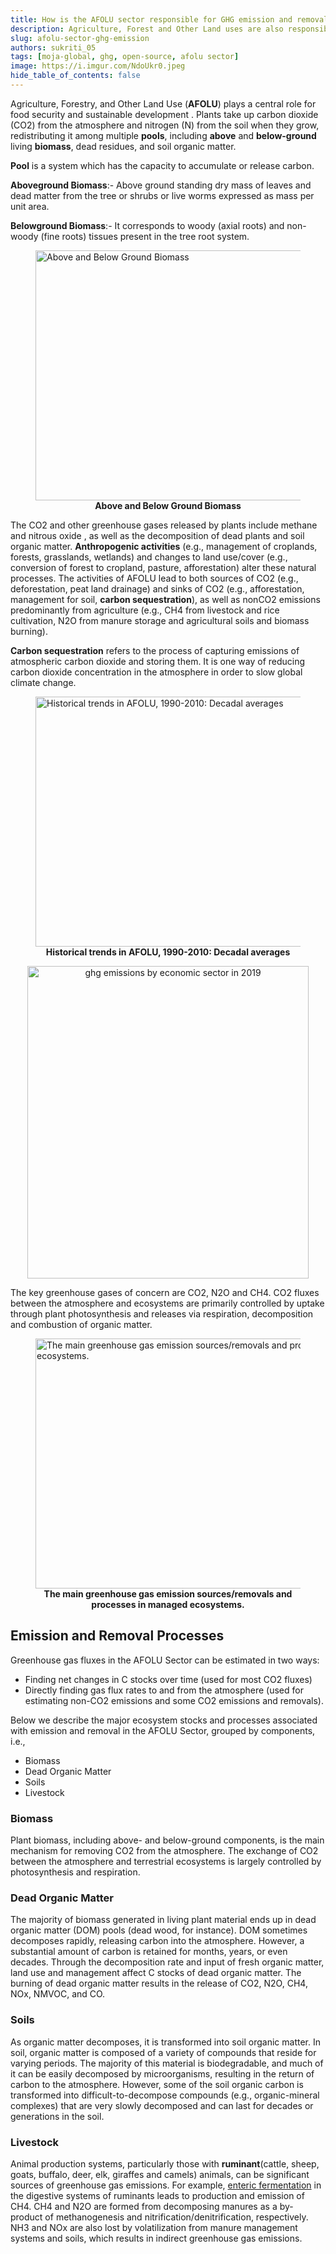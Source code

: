 ```yaml
---
title: How is the AFOLU sector responsible for GHG emission and removal?
description: Agriculture, Forest and Other Land uses are also responsible for Greenhouse Gases emission and removal.
slug: afolu-sector-ghg-emission
authors: sukriti_05
tags: [moja-global, ghg, open-source, afolu sector]
image: https://i.imgur.com/NdoUkr0.jpeg
hide_table_of_contents: false
---
```


Agriculture, Forestry, and Other Land Use (__AFOLU__) plays a central role for food security and sustainable development . Plants take up carbon dioxide (CO2) from the atmosphere and nitrogen (N) from the soil when they grow, redistributing it among multiple __pools__, including __above__ and __below-ground__ living __biomass__, dead residues, and soil organic matter.

__Pool__ is a system which has the capacity to accumulate or release carbon.

__Aboveground Biomass__:- Above ground standing dry mass of leaves and dead matter from the tree or shrubs or live worms expressed as mass per unit area.

__Belowground Biomass__:- It corresponds to woody (axial roots) and non-woody (fine roots) tissues present in the tree root system.

<p align="center">
<figure>
<img src="/img/Biomass.png" height="400" width="600" alt="Above and Below Ground Biomass"></img>
<figcaption align = "center"><b>Above and Below Ground Biomass</b></figcaption>
</figure>
</p>

The CO2 and other greenhouse gases released by plants include methane and nitrous oxide , as well as the decomposition of dead plants and soil organic matter. __Anthropogenic activities__ (e.g., management of croplands, forests, grasslands, wetlands) and changes to land use/cover (e.g., conversion of forest to cropland, pasture, afforestation) alter these natural processes. The activities of AFOLU lead to both sources of CO2 (e.g., deforestation, peat land drainage) and sinks of CO2 (e.g., afforestation, management for soil, __carbon sequestration__), as well as nonCO2 emissions predominantly from agriculture (e.g., CH4 from livestock and rice cultivation, N2O from manure storage and agricultural soils and biomass burning).

__Carbon sequestration__ refers to the process of capturing emissions of atmospheric carbon dioxide and storing them. It is one way of reducing carbon dioxide concentration in the atmosphere in order to slow global climate change.

<p align="center">
<figure>
<img src="/img/historic_trends.png" height="400" width="600" alt="Historical trends in AFOLU, 1990-2010: Decadal averages"></img>
<figcaption align = "center"><b>Historical trends in AFOLU, 1990-2010: Decadal averages</b></figcaption>
</figure>
</p>

<p align="center">
  <img src="/img/agriculture-ghg-2021.png" height="500" width="450" alt="ghg emissions by economic sector in 2019"></img>
</p>

The key greenhouse gases of concern are CO2, N2O and CH4. CO2 fluxes between the atmosphere and ecosystems are primarily controlled by uptake through plant photosynthesis and releases via respiration, decomposition and combustion of organic matter.

<p align="center">
<figure>
<img src="/img/ecosysytem.png" height="400" width="600" alt="The main greenhouse gas emission sources/removals and processes in managed ecosystems."></img>
<figcaption align = "center"><b>The main greenhouse gas emission sources/removals and processes in managed ecosystems.</b></figcaption>
</figure>
</p>

## Emission and Removal Processes

Greenhouse gas fluxes in the AFOLU Sector can be estimated in two ways:

- Finding net changes in C stocks over time (used for most CO2 fluxes)
- Directly finding gas flux rates to and from the atmosphere (used for estimating non-CO2 emissions and some CO2 emissions and removals).

Below we describe the major ecosystem stocks and processes associated with emission and removal in the AFOLU Sector, grouped by components, i.e.,

- Biomass
- Dead Organic Matter
- Soils
- Livestock

### Biomass

Plant biomass, including above- and below-ground components, is the main mechanism for removing CO2 from the atmosphere. The exchange of CO2 between the atmosphere and terrestrial ecosystems is largely controlled by photosynthesis and respiration.

### Dead Organic Matter

The majority of biomass generated in living plant material ends up in dead organic matter (DOM) pools (dead wood, for instance). DOM sometimes decomposes rapidly, releasing carbon into the atmosphere. However, a substantial amount of carbon is retained for months, years, or even decades. Through the decomposition rate and input of fresh organic matter, land use and management affect C stocks of dead organic matter. The burning of dead organic matter results in the release of CO2, N2O, CH4, NOx, NMVOC, and CO.


### Soils

As organic matter decomposes, it is transformed into soil organic matter. In soil, organic matter is composed of a variety of compounds that reside for varying periods. The majority of this material is biodegradable, and much of it can be easily decomposed by microorganisms, resulting in the return of carbon to the atmosphere. However, some of the soil organic carbon is transformed into difficult-to-decompose compounds (e.g., organic-mineral complexes) that are very slowly decomposed and can last for decades or generations in the soil.

### Livestock

Animal production systems, particularly those with __ruminant__(cattle, sheep, goats, buffalo, deer, elk, giraffes and camels) animals, can be significant sources of greenhouse gas emissions.  For example, [enteric fermentation](https://www.ccacoalition.org/en/activity/enteric-fermentation) in the digestive systems of ruminants leads to production and emission of CH4. CH4 and N2O are formed from decomposing manures as a by-product of methanogenesis and nitrification/denitrification, respectively. NH3 and NOx are also lost by volatilization from manure management systems and soils, which results in indirect greenhouse gas emissions.
